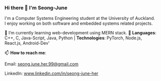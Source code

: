 ### Hi there 👋 I'm Seong-June

I'm a Computer Systems Engineering student at the University of Auckland. I enjoy working on both software and embedded systems related projects. 

🌱 I’m currently learning web-development using MERN stack.
💬 **Languages**: C++, C, Java-Script, Java, Python | **Technologies**: PyTorch, Node.js, React.js, Android-Dev'

📫 **How to reach me**: 

Email: seong.june.her.99@gmail.com

LinkedIn: www.linkedin.com/in/seong-june-her
 
 
 


<!--
**sher812/sher812** is a ✨ _special_ ✨ repository because its `README.md` (this file) appears on your GitHub profile.

Here are some ideas to get you started:

- 🔭 I’m currently working on ...
- 🌱 I’m currently learning web-development using MERN stack.
- 👯 I’m looking to collaborate on ...
- 🤔 I’m looking for help with ...
- 💬 **Languages**: C++, C, Java-Script, Java, Python | **Technologies**: PyTorch, Node.js, React.js, Android-Dev
- 📫 **How to reach me**: 

Email: seong.june.her.99@gmail.com
LinkedIn: www.linkedin.com/in/seong-june-her
- 😄 Pronouns: ...
- ⚡ Fu: ...
-->
